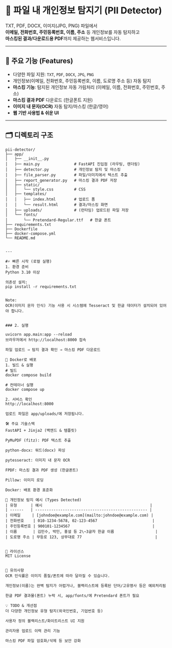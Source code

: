 # 📂 파일 내 개인정보 탐지기 (PII Detector)

TXT, PDF, DOCX, 이미지(JPG, PNG) 파일에서  
**이메일, 전화번호, 주민등록번호, 이름, 주소** 등 개인정보를 자동 탐지하고  
**마스킹된 결과/다운로드용 PDF**까지 제공하는 웹서비스입니다.

---

## 🚀 주요 기능 (Features)

- 다양한 파일 지원: `TXT`, `PDF`, `DOCX`, `JPG`, `PNG`
- 개인정보(이메일, 전화번호, 주민등록번호, 이름, 도로명 주소 등) 자동 탐지
- **마스킹 기능**: 탐지된 개인정보 자동 가림처리 (이메일, 이름, 전화번호, 주민번호, 주소)
- **마스킹 결과 PDF** 다운로드 (한글폰트 지원)
- **이미지 내 문자(OCR)** 자동 탐지/마스킹 (한글/영어)
- **웹 기반 사용법 & 쉬운 UI**

---

## 🗂️ 디렉토리 구조

```plaintext
pii-detector/
├── app/
│   ├── __init__.py
│   ├── main.py               # FastAPI 진입점 (라우팅, 렌더링)
│   ├── detector.py           # 개인정보 탐지 및 마스킹
│   ├── file_parser.py        # 파일/이미지에서 텍스트 추출
│   ├── report_generator.py   # 마스킹 결과 PDF 저장
│   ├── static/
│   │   └── style.css         # CSS
│   ├── templates/
│   │   ├── index.html        # 업로드 폼
│   │   └── result.html       # 결과/마스킹 화면
│   ├── uploads/              # (런타임) 업로드된 파일 저장
│   └── fonts/
│       └── Pretendard-Regular.ttf   # 한글 폰트
├── requirements.txt
├── Dockerfile
├── docker-compose.yml
└── README.md


---

#⚡ 빠른 시작 (로컬 실행)
1. 환경 준비
Python 3.10 이상

의존성 설치:
pip install -r requirements.txt


Note:
OCR(이미지 문자 인식) 기능 사용 시 시스템에 Tesseract 및 한글 데이터가 설치되어 있어야 합니다.


### 2. 실행

uvicorn app.main:app --reload
브라우저에서 http://localhost:8000 접속

파일 업로드 → 탐지 결과 확인 → 마스킹 PDF 다운로드

🐳 Docker로 배포
1. 빌드 & 실행
# 빌드
docker compose build

# 컨테이너 실행
docker compose up

2. 서비스 확인
http://localhost:8000

업로드 파일은 app/uploads/에 저장됩니다.

🛠️ 주요 기술스택
FastAPI + Jinja2 (백엔드 & 템플릿)

PyMuPDF (fitz): PDF 텍스트 추출

python-docx: 워드(docx) 파싱

pytesseract: 이미지 내 문자 OCR

FPDF: 마스킹 결과 PDF 생성 (한글폰트)

Pillow: 이미지 로딩

Docker: 배포 환경 표준화

📝 개인정보 탐지 예시 (Types Detected)
| 유형      | 예시                                               |
| ------   | ------------------------------------------------- |
| 이메일     | [johndoe@example.com](mailto:johndoe@example.com) |
| 전화번호    | 010-1234-5678, 02-123-4567                        |
| 주민등록번호 | 900101-1234567                                    |
| 이름       | 김민수, 박민, 홍설 등 2\~3글자 한글 이름                  |
| 도로명 주소 | 무등로 123, 상무대로 77                                |


📄 라이선스
MIT License


🛑 유의사항
OCR 인식률은 이미지 품질/폰트에 따라 달라질 수 있습니다.

개인정보(이름)는 완벽 탐지가 어렵거나, 블랙리스트에 등록된 단어/고유명사 등은 예외처리됨

한글 PDF 결과물(폰트) 누락 시, app/fonts/에 Pretendard 폰트가 필요

💡 TODO & 개선점
더 다양한 개인정보 유형 탐지(외국인번호, 기업번호 등)

사용자 정의 블랙리스트/화이트리스트 UI 지원

관리자용 업로드 이력 관리 기능

마스킹 PDF 파일 암호화/삭제 등 보안 강화


